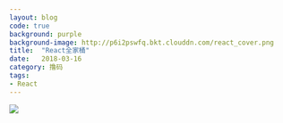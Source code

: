 ```yaml
---
layout: blog
code: true
background: purple
background-image: http://p6i2pswfq.bkt.clouddn.com/react_cover.png
title:  "React全家桶"
date:   2018-03-16
category: 撸码
tags:
- React
---
```


![](http://p6i2pswfq.bkt.clouddn.com/React.png)

